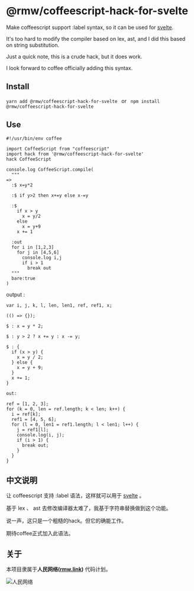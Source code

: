 <!-- 本文件由 ./readme.make.md 自动生成，请不要直接修改此文件 -->

# @rmw/coffeescript-hack-for-svelte

Make coffeescript support :label syntax, so it can be used for [svelte](https://svelte.dev).

It's too hard to modify the compiler based on lex, ast, and I did this based on string substitution.

Just a quick note, this is a crude hack, but it does work.

I look forward to coffee officially adding this syntax.

##  Install

```yarn add @rmw/coffeescript-hack-for-svelte ``` or ``` npm install @rmw/coffeescript-hack-for-svelte```

## Use

```
#!/usr/bin/env coffee

import CoffeeScript from "coffeescript"
import hack from '@rmw/coffeescript-hack-for-svelte'
hack CoffeeScript

console.log CoffeeScript.compile(
  """
=>
  :$ x=y*2

  :$ if y>2 then x+=y else x-=y

  :$
    if x > y
      x = y/2
    else
      x = y+9
    x += 1

  :out
  for i in [1,2,3]
    for j in [4,5,6]
      console.log i,j
      if i > 1
        break out
  """
  bare:true
)
```

output :

```
var i, j, k, l, len, len1, ref, ref1, x;

(() => {});

$ : x = y * 2;

$ : y > 2 ? x += y : x -= y;

$ : {
  if (x > y) {
    x = y / 2;
  } else {
    x = y + 9;
  }
  x += 1;
}

out:

ref = [1, 2, 3];
for (k = 0, len = ref.length; k < len; k++) {
  i = ref[k];
  ref1 = [4, 5, 6];
  for (l = 0, len1 = ref1.length; l < len1; l++) {
    j = ref1[l];
    console.log(i, j);
    if (i > 1) {
      break out;
    }
  }
}
```


## 中文说明

让 coffeescript 支持 :label 语法，这样就可以用于 [svelte](https://svelte.dev) 。

基于 lex 、 ast 去修改编译器太难了，我基于字符串替换做到这个功能。

说一声，这只是一个粗糙的hack。但它的确能工作。

期待coffee正式加入此语法。

## 关于

本项目隶属于**人民网络([rmw.link](//rmw.link))** 代码计划。

![人民网络](https://raw.githubusercontent.com/rmw-link/logo/master/rmw.red.bg.svg)